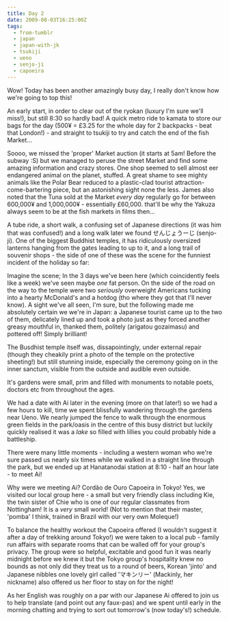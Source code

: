 ```yaml
---
title: Day 2
date: 2009-08-03T16:25:00Z
tags:
  - from-tumblr
  - japan
  - japan-with-jk
  - tsukiji
  - ueno
  - senjo-ji
  - capoeira
---
```


Wow! Today has been another amazingly busy day, I really don't know how we're going to top this!

An early start, in order to clear out of the ryokan (luxury I'm sure we'll miss!), but still 8:30 so hardly bad! A quick metro ride to kamata to store our bags for the day (500¥ = £3.25 for the whole day for 2 backpacks - beat that London!) - and straight to tsukiji to try and catch the end of the fish Market...

Soooo, we missed the 'proper' Market auction (it starts at 5am! Before the subway :S) but we managed to peruse the street Market and find some amazing information and crazy stores. One shop seemed to sell almost eer endangered animal on the planet, stuffed. A great shame to see mighty animals like the Polar Bear reduced to a plastic-clad tourist attraction-come-bartering piece, but an astonishing sight none the less. James also noted that the Tuna sold at the Market *every day* regularly go for between 600,000¥ and 1,000,000¥ - essentially £60,000. that'll be why the Yakuza always seem to be at the fish markets in films then...

A tube ride, a short walk, a confusing set of Japanese directions (it was him that was confused!) and a long walk later we found せんじょうーじ (senjo-ji). One of the biggest Buddhist temples, it has ridiculously oversized lanterns hanging from the gates leading to up to it, and a long trail of souvenir shops - the side of one of these was the scene for the funniest incident of the holiday so far:

Imagine the scene; In the 3 days we've been here (which coincidently feels like a week) we've seen maybe *one* fat person. On the side of the road on the way to the temple were two *seriously* overweight Americans tucking into a hearty McDonald's and a hotdog (tho where they got that I'll never know). A sight we've all seen, I'm sure, but the following made me absolutely certain we we're in Japan: a Japanese tourist came up to the two of them, delicately lined up and took a photo just as they forced another greasy mouthful in, thanked them, politely (arigatou gozaimasu) and pottered off! Simply brilliant!

The Busdhist temple itself was, dissapointingly, under external repair (though they cheakily print a photo of the temple on the protective sheeting!) but still stunning inside, especially the ceremony going on in the inner sanctum, visible from the outside and audible even outside.

It's gardens were small, prim and filled with monuments to notable poets, doctors etc from throughout the ages.

We had a date with Ai later in the evening (more on that later!) so we had a few hours to kill, time we spent blissfully wandering through the gardens near Ueno. We nearly jumped the fence to walk through the enormous green fields in the park/oasis in the centre of this busy district but luckily quickly realised it was a *lake* so filled with lillies you could probably hide a battleship.

There were many little moments - including a western woman who we're sure passed us nearly six times while we walked in a straight line through the park, but we ended up at Hanatanodai station at 8:10 - half an hour late - to meet Ai!

Why were we meeting Ai? Cordão de Ouro Capoeira in Tokyo! Yes, we visited our local group here - a small but very friendly class including Kie, the twin sister of Chie who is one of our regular classmates from Nottingham! It is a *very* small world! (Not to mention that their master, 'pomba' I think, trained in Brazil with our very own Moleque!)

To balance the healthy workout the Capoeira offered (I wouldn't suggest it after a day of trekking around Tokyo!) we were taken to a local pub - family run affairs with separate rooms that can be walled off for your group's privacy. The group were so helpful, excitable and good fun it was nearly midnight before we knew it but the Tokyo group's hospitality knew no bounds as not only did they treat us to a round of beers, Korean 'jinto' and Japanese nibbles one lovely girl called 'マキンリー' (Mackinly, her nickname) also offered us her floor to stay on for the night!

As her English was roughly on a par with our Japanese Ai offered to join us to help translate (and point out any faux-pas) and we spent until early in the morning chatting and trying to sort out tomorrow's (now today's!) schedule.
